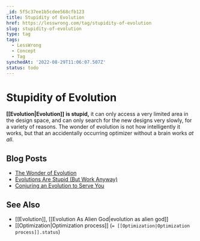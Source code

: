 ```yaml
---
_id: 5f5c37ee1b5cdee568cfb123
title: Stupidity of Evolution
href: https://lesswrong.com/tag/stupidity-of-evolution
slug: stupidity-of-evolution
type: tag
tags:
  - LessWrong
  - Concept
  - Tag
synchedAt: '2022-08-29T11:06:07.507Z'
status: todo
---
```


# Stupidity of Evolution

**[[Evolution|Evolution]]** **is stupid,** it can only access a very limited area in the design space, and can only search for the new designs very slowly, for a variety of reasons. The wonder of evolution is not how intelligently it works, but that an accidentally occurring optimizer without a brain works *at all*.

## Blog Posts

- [The Wonder of Evolution](http://lesswrong.com/lw/ks/the_wonder_of_evolution/)
- [Evolutions Are Stupid (But Work Anyway)](http://lesswrong.com/lw/kt/evolutions_are_stupid_but_work_anyway/)
- [Conjuring an Evolution to Serve You](http://lesswrong.com/lw/l8/conjuring_an_evolution_to_serve_you/)

## See Also

- [[Evolution]], [[Evolution As Alien God|evolution as alien god]]
- [[Optimization|Optimization process]] (`= [[Optimization|Optimization process]].status`)
